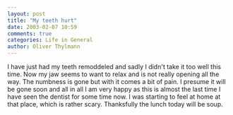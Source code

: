```yaml
---
layout: post
title: "My teeth hurt"
date: 2003-02-07 10:59
comments: true
categories: Life in General
author: Oliver Thylmann
---
```



I have just had my teeth remoddeled and sadly I didn't take it too well this time. Now my jaw seems to want to relax and is not really opening all the way. The numbness is gone but with it comes a bit of pain. I presume it will be gone soon and all in all I am very happy as this is almost the last time I have seen the dentist for some time now. I was starting to feel at home at that place, which is rather scary. Thanksfully the lunch today will be soup.


